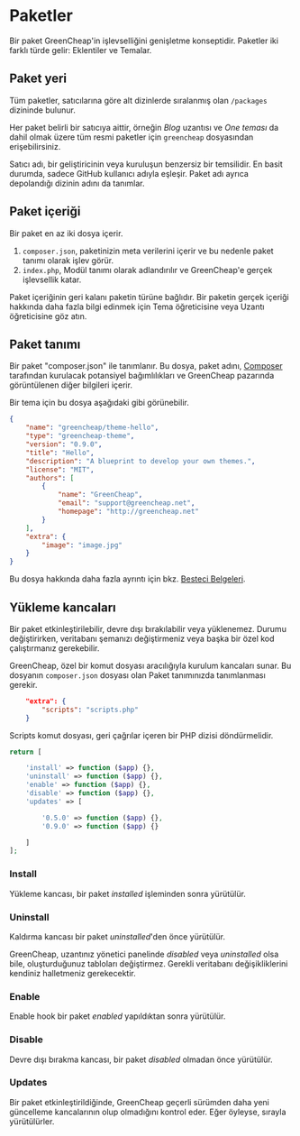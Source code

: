 # Paketler

<p class="uk-article-lead">Bir paket GreenCheap'in işlevselliğini genişletme konseptidir. Paketler iki farklı türde gelir: Eklentiler ve Temalar.</p>

## Paket yeri

Tüm paketler, satıcılarına göre alt dizinlerde sıralanmış olan `/packages` dizininde bulunur.

Her paket belirli bir satıcıya aittir, örneğin _Blog_ uzantısı ve _One teması_ da dahil olmak üzere tüm resmi paketler için `greencheap` dosyasından erişebilirsiniz.

Satıcı adı, bir geliştiricinin veya kuruluşun benzersiz bir temsilidir. En basit durumda, sadece GitHub kullanıcı adıyla eşleşir. Paket adı ayrıca depolandığı dizinin adını da tanımlar.

## Paket içeriği
Bir paket en az iki dosya içerir.
1. `composer.json`, paketinizin meta verilerini içerir ve bu nedenle paket tanımı olarak işlev görür.
2. `index.php`, Modül tanımı olarak adlandırılır ve GreenCheap'e gerçek işlevsellik katar.

Paket içeriğinin geri kalanı paketin türüne bağlıdır. Bir paketin gerçek içeriği hakkında daha fazla bilgi edinmek için Tema öğreticisine veya Uzantı öğreticisine göz atın.

## Paket tanımı
Bir paket "composer.json" ile tanımlanır. Bu dosya, paket adını, [Composer](https://getcomposer.org) tarafından kurulacak potansiyel bağımlılıkları ve GreenCheap pazarında görüntülenen diğer bilgileri içerir.

Bir tema için bu dosya aşağıdaki gibi görünebilir.

```json
{
    "name": "greencheap/theme-hello",
    "type": "greencheap-theme",
    "version": "0.9.0",
    "title": "Hello",
    "description": "A blueprint to develop your own themes.",
    "license": "MIT",
    "authors": [
        {
            "name": "GreenCheap",
            "email": "support@greencheap.net",
            "homepage": "http://greencheap.net"
        }
    ],
    "extra": {
        "image": "image.jpg"
    }
}
```

Bu dosya hakkında daha fazla ayrıntı için bkz. [Besteci Belgeleri](https://getcomposer.org/doc/01-basic-usage.md).

## Yükleme kancaları
Bir paket etkinleştirilebilir, devre dışı bırakılabilir veya yüklenemez. Durumu değiştirirken, veritabanı şemanızı değiştirmeniz veya başka bir özel kod çalıştırmanız gerekebilir.

GreenCheap, özel bir komut dosyası aracılığıyla kurulum kancaları sunar. Bu dosyanın `composer.json` dosyası olan Paket tanımınızda tanımlanması gerekir.

```json
    "extra": {
        "scripts": "scripts.php"
    }
```

Scripts komut dosyası, geri çağrılar içeren bir PHP dizisi döndürmelidir.

```php
return [

    'install' => function ($app) {},
    'uninstall' => function ($app) {},
    'enable' => function ($app) {},
    'disable' => function ($app) {},
    'updates' => [

        '0.5.0' => function ($app) {},
        '0.9.0' => function ($app) {}

    ]
];
```

### Install

Yükleme kancası, bir paket _installed_ işleminden sonra yürütülür.

### Uninstall
Kaldırma kancası bir paket _uninstalled_'den önce yürütülür.

GreenCheap, uzantınız yönetici panelinde _disabled_ veya _uninstalled_ olsa bile, oluşturduğunuz tabloları değiştirmez. Gerekli veritabanı değişikliklerini kendiniz halletmeniz gerekecektir.

### Enable
Enable hook bir paket _enabled_ yapıldıktan sonra yürütülür.

### Disable
Devre dışı bırakma kancası, bir paket _disabled_ olmadan önce yürütülür.

### Updates
Bir paket etkinleştirildiğinde, GreenCheap geçerli sürümden daha yeni güncelleme kancalarının olup olmadığını kontrol eder. Eğer öyleyse, sırayla yürütülürler.